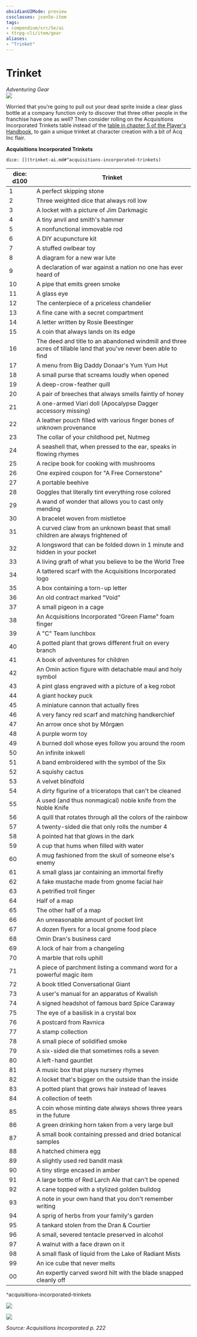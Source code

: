 ```yaml
---
obsidianUIMode: preview
cssclasses: json5e-item
tags:
- compendium/src/5e/ai
- ttrpg-cli/item/gear
aliases: 
- "Trinket"
---
```

# Trinket
*Adventuring Gear*  
![](/3-Mechanics/CLI/items/img/trinket.webp#right)  


Worried that you're going to pull out your dead sprite inside a clear glass bottle at a company function only to discover that three other people in the franchise have one as well? Then consider rolling on the Acquisitions Incorporated Trinkets table instead of the [table in chapter 5 of the Player's Handbook](/3-Mechanics/CLI/items/trinket.md), to gain a unique trinket at character creation with a bit of Acq Inc flair.

**Acquisitions Incorporated Trinkets**

`dice: [](trinket-ai.md#^acquisitions-incorporated-trinkets)`

| dice: d100 | Trinket |
|------------|---------|
| 1 | A perfect skipping stone |
| 2 | Three weighted dice that always roll low |
| 3 | A locket with a picture of Jim Darkmagic |
| 4 | A tiny anvil and smith's hammer |
| 5 | A nonfunctional immovable rod |
| 6 | A DIY acupuncture kit |
| 7 | A stuffed owlbear toy |
| 8 | A diagram for a new war lute |
| 9 | A declaration of war against a nation no one has ever heard of |
| 10 | A pipe that emits green smoke |
| 11 | A glass eye |
| 12 | The centerpiece of a priceless chandelier |
| 13 | A fine cane with a secret compartment |
| 14 | A letter written by Rosie Beestinger |
| 15 | A coin that always lands on its edge |
| 16 | The deed and title to an abandoned windmill and three acres of tillable land that you've never been able to find |
| 17 | A menu from Big Daddy Donaar's Yum Yum Hut |
| 18 | A small purse that screams loudly when opened |
| 19 | A deep-crow-feather quill |
| 20 | A pair of breeches that always smells faintly of honey |
| 21 | A one-armed Viari doll (Apocalypse Dagger accessory missing) |
| 22 | A leather pouch filled with various finger bones of unknown provenance |
| 23 | The collar of your childhood pet, Nutmeg |
| 24 | A seashell that, when pressed to the ear, speaks in flowing rhymes |
| 25 | A recipe book for cooking with mushrooms |
| 26 | One expired coupon for "A Free Cornerstone" |
| 27 | A portable beehive |
| 28 | Goggles that literally tint everything rose colored |
| 29 | A wand of wonder that allows you to cast only mending |
| 30 | A bracelet woven from mistletoe |
| 31 | A curved claw from an unknown beast that small children are always frightened of |
| 32 | A longsword that can be folded down in 1 minute and hidden in your pocket |
| 33 | A living graft of what you believe to be the World Tree |
| 34 | A tattered scarf with the Acquisitions Incorporated logo |
| 35 | A box containing a torn-up letter |
| 36 | An old contract marked "Void" |
| 37 | A small pigeon in a cage |
| 38 | An Acquisitions Incorporated "Green Flame" foam finger |
| 39 | A "C" Team lunchbox |
| 40 | A potted plant that grows different fruit on every branch |
| 41 | A book of adventures for children |
| 42 | An Omin action figure with detachable maul and holy symbol |
| 43 | A pint glass engraved with a picture of a keg robot |
| 44 | A giant hockey puck |
| 45 | A miniature cannon that actually fires |
| 46 | A very fancy red scarf and matching handkerchief |
| 47 | An arrow once shot by Môrgæn |
| 48 | A purple worm toy |
| 49 | A burned doll whose eyes follow you around the room |
| 50 | An infinite inkwell |
| 51 | A band embroidered with the symbol of the Six |
| 52 | A squishy cactus |
| 53 | A velvet blindfold |
| 54 | A dirty figurine of a triceratops that can't be cleaned |
| 55 | A used (and thus nonmagical) noble knife from the Noble Knife |
| 56 | A quill that rotates through all the colors of the rainbow |
| 57 | A twenty-sided die that only rolls the number 4 |
| 58 | A pointed hat that glows in the dark |
| 59 | A cup that hums when filled with water |
| 60 | A mug fashioned from the skull of someone else's enemy |
| 61 | A small glass jar containing an immortal firefly |
| 62 | A fake mustache made from gnome facial hair |
| 63 | A petrified troll finger |
| 64 | Half of a map |
| 65 | The other half of a map |
| 66 | An unreasonable amount of pocket lint |
| 67 | A dozen flyers for a local gnome food place |
| 68 | Omin Dran's business card |
| 69 | A lock of hair from a changeling |
| 70 | A marble that rolls uphill |
| 71 | A piece of parchment listing a command word for a powerful magic item |
| 72 | A book titled Conversational Giant |
| 73 | A user's manual for an apparatus of Kwalish |
| 74 | A signed headshot of famous bard Spice Caraway |
| 75 | The eye of a basilisk in a crystal box |
| 76 | A postcard from Ravnica |
| 77 | A stamp collection |
| 78 | A small piece of solidified smoke |
| 79 | A six-sided die that sometimes rolls a seven |
| 80 | A left-hand gauntlet |
| 81 | A music box that plays nursery rhymes |
| 82 | A locket that's bigger on the outside than the inside |
| 83 | A potted plant that grows hair instead of leaves |
| 84 | A collection of teeth |
| 85 | A coin whose minting date always shows three years in the future |
| 86 | A green drinking horn taken from a very large bull |
| 87 | A small book containing pressed and dried botanical samples |
| 88 | A hatched chimera egg |
| 89 | A slightly used red bandit mask |
| 90 | A tiny stirge encased in amber |
| 91 | A large bottle of Red Larch Ale that can't be opened |
| 92 | A cane topped with a stylized golden bulldog |
| 93 | A note in your own hand that you don't remember writing |
| 94 | A sprig of herbs from your family's garden |
| 95 | A tankard stolen from the Dran & Courtier |
| 96 | A small, severed tentacle preserved in alcohol |
| 97 | A walnut with a face drawn on it |
| 98 | A small flask of liquid from the Lake of Radiant Mists |
| 99 | An ice cube that never melts |
| 00 | An expertly carved sword hilt with the blade snapped cleanly off |
^acquisitions-incorporated-trinkets

![](/3-Mechanics/CLI/items/img/trinket-2.webp#center)
 
![](/3-Mechanics/CLI/items/img/trinket-3.webp#center)
 

*Source: Acquisitions Incorporated p. 222*